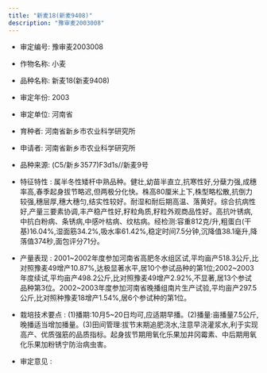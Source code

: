 ```yaml
---
title: "新麦18(新麦9408)"
description: "豫审麦2003008"
---
```

* 审定编号:  豫审麦2003008

*  作物名称:  小麦

*  品种名称:  新麦18(新麦9408)

*  审定年份:  2003

*  审定单位:  河南省

* 育种者:  河南省新乡市农业科学研究所

*  申请者:  河南省新乡市农业科学研究所

*  品种来源:  (C5/新乡3577)F3d1s//新麦9号

*  特征特性 : 
属半冬性矮杆中熟品种。健壮,幼苗半直立,抗寒性好,分蘖力强,成穗率高,春季起身拔节略迟,但两极分化快。株高80厘米上下,株型略松散,抗倒力较强,穗层厚,穗大穗匀,结实性较好。耐湿和耐后期高温、落黄好。综合抗病性好,产量三要素协调,丰产稳产性好,籽粒角质,籽粒外观商品性好。高抗叶锈病,中抗白粉病、条锈病,中感叶枯病、纹枯病。经检测:容重812克/升,粗蛋白(干基)16.04%,湿面筋34.2%,吸水率61.42%,稳定时间7.5分钟,沉降值38.1毫升,降落值374秒,面包评分71分。
 
*  产量表现 : 
2001~2002年度参加河南省高肥冬水组区试,平均亩产518.3公斤,比对照豫麦49增产10.87%,达极显著水平,居10个参试品种的第1位;2002~2003年度续试,平均亩产498.2公斤,比对照豫麦49增产2.92%,不显著,居13个参试品种第3位。2002~2003年度参加河南省晚播组南片生产试验,平均亩产297.5公斤,比对照种豫麦18增产1.54%,居6个参试种的第1位。

*  栽培技术要点 : 
(1)播期:10月5~20日均可,应适期早播。(2)播量:亩播量7.5公斤,晚播适当增加播量。(3)田间管理:拔节末期追肥浇水,注意早浇灌浆水,利于实现高产、优质强筋的品质指标。起身拔节期用氧化乐果加井冈霉素、中后期用氧化乐果加粉锈宁防治病虫害。

*  审定意见 : 

